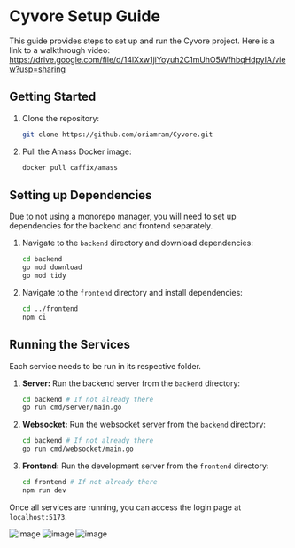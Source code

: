 # Cyvore Setup Guide

This guide provides steps to set up and run the Cyvore project.
Here is a link to a walkthrough video:
https://drive.google.com/file/d/14lXxw1jiYoyuh2C1mUhO5WfhbqHdpyIA/view?usp=sharing

## Getting Started

1.  Clone the repository:

    ```bash
    git clone https://github.com/oriamram/Cyvore.git
    ```

2.  Pull the Amass Docker image:
    ```bash
    docker pull caffix/amass
    ```

## Setting up Dependencies

Due to not using a monorepo manager, you will need to set up dependencies for the backend and frontend separately.

1.  Navigate to the `backend` directory and download dependencies:

    ```bash
    cd backend
    go mod download
    go mod tidy
    ```

2.  Navigate to the `frontend` directory and install dependencies:
    ```bash
    cd ../frontend
    npm ci
    ```

## Running the Services

Each service needs to be run in its respective folder.

1.  **Server:** Run the backend server from the `backend` directory:

    ```bash
    cd backend # If not already there
    go run cmd/server/main.go
    ```

2.  **Websocket:** Run the websocket server from the `backend` directory:
    ```bash
    cd backend # If not already there
    go run cmd/websocket/main.go
    ```

3.  **Frontend:** Run the development server from the `frontend` directory:

    ```bash
    cd frontend # If not already there
    npm run dev
    ```

Once all services are running, you can access the login page at `localhost:5173`.

![image](https://github.com/user-attachments/assets/27eebc2c-f160-494c-91cb-214f3737c4e6)
![image](https://github.com/user-attachments/assets/d3b2b9fd-42a7-410a-ace9-9f45cf11e62d)
![image](https://github.com/user-attachments/assets/329e9083-ab4a-4c64-a776-da37cc55e953)

